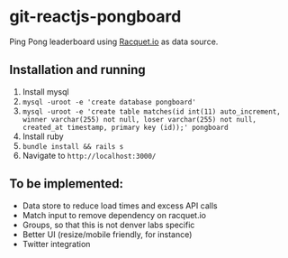 # git-reactjs-pongboard
Ping Pong leaderboard using [Racquet.io](racquet.io) as data source.

## Installation and running

1. Install mysql
1. `mysql -uroot -e 'create database pongboard'`
1. `mysql -uroot -e 'create table matches(id int(11) auto_increment, winner varchar(255) not null, loser varchar(255) not null, created_at timestamp, primary key (id));' pongboard`
1. Install ruby
1. `bundle install && rails s`
1. Navigate to `http://localhost:3000/`

## To be implemented:

- Data store to reduce load times and excess API calls
- Match input to remove dependency on racquet.io
- Groups, so that this is not denver labs specific
- Better UI (resize/mobile friendly, for instance)
- Twitter integration
